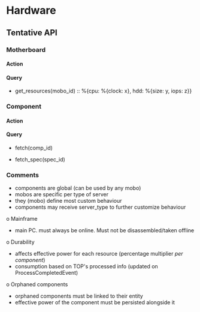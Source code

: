 # Hardware

## Tentative API

### Motherboard

#### Action



#### Query

- get_resources(mobo_id) :: %{cpu: %{clock: x}, hdd: %{size: y, iops: z}}


### Component

#### Action

#### Query

- fetch(comp_id)

- fetch_spec(spec_id)

### Comments

- components are global (can be used by any mobo)
- mobos are specific per type of server
- they (mobo) define most custom behaviour
- components may receive server_type to further customize behaviour

o Mainframe

- main PC. must always be online. Must not be disassembled/taken offline

o Durability

- affects effective power for each resource (percentage multiplier *per component*)
- consumption based on TOP's processed info (updated on ProcessCompletedEvent)

o Orphaned components

- orphaned components must be linked to their entity
- effective power of the component must be persisted alongside it

